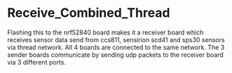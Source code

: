 # Receive_Combined_Thread
Flashing this to the nrf52840 board makes it a receiver board which receives sensor data send from ccs811, sensirion scd41 and sps30 sensors via thread network. All 4 boards are connected to the same network. The 3 sender boards communicate by sending udp packets to the receiver board via 3 different ports.
